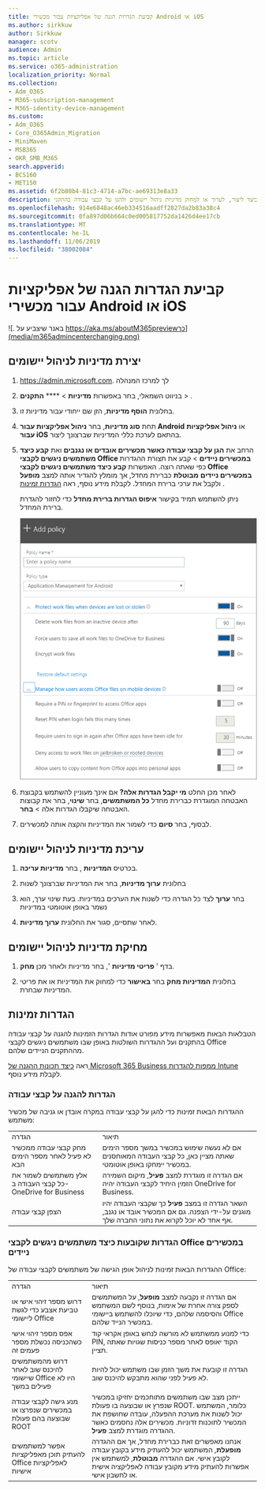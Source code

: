 ```yaml
---
title: קביעת הגדרות הגנה של אפליקציות עבור מכשירי Android או iOS
ms.author: sirkkuw
author: Sirkkuw
manager: scotv
audience: Admin
ms.topic: article
ms.service: o365-administration
localization_priority: Normal
ms.collection:
- Adm_O365
- M365-subscription-management
- M365-identity-device-management
ms.custom:
- Adm_O365
- Core_O365Admin_Migration
- MiniMaven
- MSB365
- OKR_SMB_M365
search.appverid:
- BCS160
- MET150
ms.assetid: 6f2b80b4-81c3-4714-a7bc-ae69313e8a33
description: למד כיצד ליצור, לערוך או למחוק מדיניות ניהול יישומים ולהגן על קבצי עבודה בהתקני Android או iOS.
ms.openlocfilehash: 914e6848ac46eb334516aadff2827da2b83a38c4
ms.sourcegitcommit: 0fa897d06b664c0ed005817752da1426d4ee17cb
ms.translationtype: MT
ms.contentlocale: he-IL
ms.lasthandoff: 11/06/2019
ms.locfileid: "38002084"
---
```

# <a name="set-app-protection-settings-for-android-or-ios-devices"></a>קביעת הגדרות הגנה של אפליקציות עבור מכשירי Android או iOS

![. באנר שיצביע על https://aka.ms/aboutM365previewכך](media/m365admincenterchanging.png)

## <a name="create-an-app-management-policy"></a>יצירת מדיניות לניהול יישומים

1. <a href="https://go.microsoft.com/fwlink/p/?linkid=837890" target="_blank">https://admin.microsoft.com</a>. לך למרכז המנהלה 
    
2. בניווט השמאלי, בחר באפשרות **מדיניות** \> **** **התקנים** \> .
  
3. בחלונית **הוסף מדיניות**, הזן שם ייחודי עבור מדיניות זו. 
    
4. תחת **סוג מדיניות**, בחר **ניהול אפליקציות עבור Android** או **ניהול אפליקציות עבור iOS** בהתאם לערכת כללי המדיניות שברצונך ליצור. 
    
5. הרחב את **הגן על קבצי עבודה כאשר מכשירים אובדים או נגנבים** ואת **קבע כיצד משתמשים ניגשים לקבצי Office במכשירים ניידים** \> קבע את תצורת ההגדרות כפי שאתה רוצה. האפשרות **קבע כיצד משתמשים ניגשים לקבצי Office במכשירים ניידים** **מבוטלת** כברירת מחדל, אך מומלץ להגדיר אותה למצב **מופעל** ולקבל את ערכי ברירת המחדל. לקבלת מידע נוסף, ראה [הגדרות זמינות](#available-settings) . 
    
    ניתן להשתמש תמיד בקישור **איפוס הגדרות ברירת מחדל** כדי לחזור להגדרת ברירת המחדל. 
    
    ![Screenshot of Create a policy with Application management for Android selected](media/eabbe06d-ac0a-4f3a-8630-68c808b1e662.png)
  
6. לאחר מכן החלט **מי יקבל הגדרות אלה?** אם אינך מעוניין להשתמש בקבוצת האבטחה המוגדרת כברירת מחדל **כל המשתמשים**, בחר **שינוי**, בחר את קבוצות האבטחה שיקבלו הגדרות אלה \> **בחר**.
    
7. לבסוף, בחר **סיום** כדי לשמור את המדיניות והקצה אותה למכשירים. 
    
## <a name="edit-an-app-management-policy"></a>עריכת מדיניות לניהול יישומים

1. בכרטיס **המדיניות** , בחר **מדיניות עריכה**.
    
2. בחלונית **ערוך מדיניות**, בחר את המדיניות שברצונך לשנות 
    
3. בחר **ערוך** לצד כל הגדרה כדי לשנות את הערכים במדיניות. בעת שינוי ערך, הוא נשמר באופן אוטומטי במדיניות 
    
4. לאחר שתסיים, סגור את החלונית **ערוך מדיניות**. 
    
## <a name="delete-an-app-management-policy"></a>מחיקת מדיניות לניהול יישומים

1. בדף ' **פריטי מדיניות** ', בחר מדיניות ולאחר מכן **מחק**.
    
2. בחלונית **המדיניות מחק** בחר **באישור** כדי למחוק את המדיניות או את פריטי המדיניות שבחרת. 
    
## <a name="available-settings"></a>הגדרות זמינות

הטבלאות הבאות מאפשרות מידע מפורט אודות הגדרות הזמינות להגנה על קבצי עבודה בהתקנים ועל ההגדרות השולטות באופן שבו משתמשים ניגשים לקבצי Office מההתקנים הניידים שלהם.
  
 ראה [כיצד תכונות ההגנה של Microsoft 365 Business ממפות להגדרות Intune](map-protection-features-to-intune-settings.md) לקבלת מידע נוסף. 
  
### <a name="settings-that-protect-work-files"></a>הגדרות להגנה על קבצי עבודה

ההגדרות הבאות זמינות כדי להגן על קבצי עבודה במקרה אובדן או גניבה של מכשיר משתמש:
  
|||
|:-----|:-----|
|הגדרה  <br/> |תיאור  <br/> |
|מחק קבצי עבודה ממכשיר לא פעיל לאחר מספר הימים הבא  <br/> |אם לא נעשה שימוש במכשיר במשך מספר הימים שאתה מציין כאן, כל קבצי העבודה המאוחסנים במכשיר יימחקו באופן אוטומטי.  <br/> |
|אלץ משתמשים לשמור את כל קבצי העבודה ב- OneDrive for Business  <br/> |אם הגדרה זו מוגדרת למצב **פעיל**, מיקום השמירה הזמין היחיד לקבצי העבודה יהיה OneDrive for Business.  <br/> |
|הצפן קבצי עבודה  <br/> |השאר הגדרה זו במצב **פעיל** כך שקבצי העבודה יהיו מוגנים על-ידי הצפנה. גם אם המכשיר אובד או נגנב, אף אחד לא יוכל לקרוא את נתוני החברה שלך.  <br/> |
   
### <a name="settings-that-control-how-users-access-office-files-on-mobile-devices"></a>הגדרות שקובעות כיצד משתמשים ניגשים לקבצי Office במכשירים ניידים

ההגדרות הבאות זמינות לניהול אופן הגישה של משתמשים לקבצי עבודה של Office:
  
|||
|:-----|:-----|
|הגדרה  <br/> |תיאור  <br/> |
|דרוש מספר זיהוי אישי או טביעת אצבע כדי לגשת ליישומי Office  <br/> |אם הגדרה זו נקבעה למצב **מופעל**, על המשתמשים לספק צורה אחרת של אימות, בנוסף לשם המשתמש והסיסמה שלהם, כדי שיוכלו להשתמש ביישומי Office במכשיר הנייד שלהם.  <br/> |
|אפס מספר זיהוי אישי כשהכניסה נכשלת מספר פעמים זה  <br/> |כדי למנוע ממשתמש לא מורשה לנחש באופן אקראי קוד PIN, הקוד יאופס לאחר מספר כניסות שגויות שאתה תציין.  <br/> |
|דרוש מהמשתמשים להיכנס שוב לאחר שיישומי Office היו לא פעילים במשך  <br/> |הגדרה זו קובעת את משך הזמן שבו משתמש יכול להיות לא פעיל לפני שהוא מתבקש להיכנס שוב.  <br/> |
|מנע גישה לקבצי עבודה במכשירים שנפרצו או שבוצעה בהם פעולת ROOT  <br/> |ייתכן מצב שבו משתמשים מתוחכמים יחזיקו במכשיר שנפרץ או שבוצעה בו פעולת ROOT. כלומר, המשתמש יכול לשנות את מערכת ההפעלה, עובדה שחושפת את המכשיר לתוכנות זדוניות. מכשירים אלה נחסמים כאשר ההגדרה מוגדרת למצב **פעיל**.  <br/> |
|אפשר למשתמשים להעתיק תוכן מאפליקציות Office לאפליקציות אישיות  <br/> |אנחנו מאפשרים זאת כברירת מחדל, אך אם ההגדרה **מופעלת**, המשתמש יכול להעתיק מידע בקובץ עבודה לקובץ אישי. אם ההגדרה **מבוטלת**, למשתמש אין אפשרות להעתיק מידע מקובץ עבודה לאפליקציה אישית או לחשבון אישי.  <br/> |
   

  

